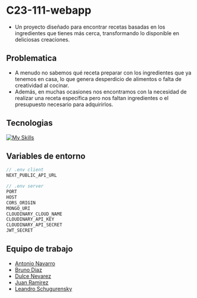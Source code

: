 # C23-111-webapp
- Un proyecto diseñado para encontrar recetas basadas en los ingredientes que tienes más cerca, transformando lo disponible en deliciosas creaciones.

## Problematica
- A menudo no sabemos qué receta preparar con los ingredientes que ya tenemos en casa, lo que genera desperdicio de alimentos o falta de creatividad al cocinar.
- Además, en muchas ocasiones nos encontramos con la necesidad de realizar una receta específica pero nos faltan ingredientes o el presupuesto necesario para adquirirlos.

## Tecnologias
[![My Skills](https://skillicons.dev/icons?i=typescript,nextjs,mui,nodejs,expressjs,postman,mongodb&perline=7)](https://skillicons.dev)

## Variables de entorno
```ts
// .env client
NEXT_PUBLIC_API_URL
```
```ts
// .env server
PORT
HOST
CORS_ORIGIN
MONGO_URI
CLOUDINARY_CLOUD_NAME
CLOUDINARY_API_KEY
CLOUDINARY_API_SECRET
JWT_SECRET
```

## Equipo de trabajo
- [Antonio Navarro](https://www.linkedin.com/in/antonio-navarro-b16303164/)
- [Bruno Diaz](https://www.linkedin.com/in/brunoleandrodiaz/)
- [Dulce Nevarez](https://www.linkedin.com/in/dulce-nevarez-castorena-396757269/)
- [Juan Ramirez](https://www.linkedin.com/in/juan-ramirez-490b84271/)
- [Leandro Schugurensky](https://www.linkedin.com/in/leanschugu/)
